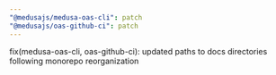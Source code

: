 ```yaml
---
"@medusajs/medusa-oas-cli": patch
"@medusajs/oas-github-ci": patch
---
```


fix(medusa-oas-cli, oas-github-ci): updated paths to docs directories following monorepo reorganization
